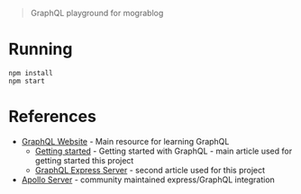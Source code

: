 > GraphQL playground for mograblog

# Running 

```
npm install 
npm start
```


# References

* [GraphQL Website](https://graphql.org) - Main resource for learning GraphQL
  * [Getting started](https://graphql.org/graphql-js/) - Getting started with GraphQL - main article used for getting started this project
  * [GraphQL Express Server](https://graphql.org/graphql-js/running-an-express-graphql-server/) - second article used for this project
* [Apollo Server](https://github.com/apollographql/apollo-server/tree/master/packages/apollo-server-express) - community maintained express/GraphQL integration
